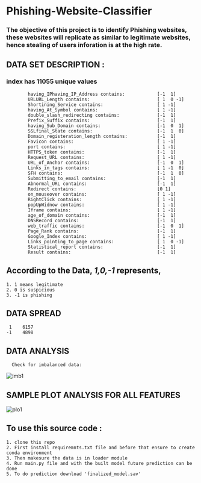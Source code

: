 # Phishing-Website-Classifier

### The objective of this project is to identify Phishing websites, these websites will replicate as similar to legitimate websites, hence stealing of users inforation is at the high rate.

## DATA SET DESCRIPTION :
### index has 11055 unique values
            having_IPhaving_IP_Address contains:			[-1  1]
            URLURL_Length contains:			                [ 1  0 -1]
            Shortining_Service contains:			        [ 1 -1]
            having_At_Symbol contains:			            [ 1 -1]
            double_slash_redirecting contains:			    [-1  1]
            Prefix_Suffix contains:			                [-1  1]
            having_Sub_Domain contains:			            [-1  0  1]
            SSLfinal_State contains:		            	[-1  1  0]
            Domain_registeration_length contains:			[-1  1]
            Favicon contains:			                    [ 1 -1]
            port contains:			                        [ 1 -1]
            HTTPS_token contains:			                [-1  1]
            Request_URL contains:			                [ 1 -1]
            URL_of_Anchor contains:			                [-1  0  1]
            Links_in_tags contains:			                [ 1 -1  0]
            SFH contains:			                        [-1  1  0]
            Submitting_to_email contains:			        [-1  1]
            Abnormal_URL contains:			                [-1  1]
            Redirect contains:			                    [0 1]
            on_mouseover contains:			                [ 1 -1]
            RightClick contains:			                [ 1 -1]
            popUpWidnow contains:			                [ 1 -1]
            Iframe contains:			                    [ 1 -1]
            age_of_domain contains:			                [-1  1]
            DNSRecord contains:			                    [-1  1]
            web_traffic contains:			                [-1  0  1]
            Page_Rank contains:			                    [-1  1]
            Google_Index contains:			                [ 1 -1]
            Links_pointing_to_page contains:			    [ 1  0 -1]
            Statistical_report contains:			        [-1  1]
            Result contains:			                    [-1  1]
         
 
 ## According to the Data, *1,0,-1* represents,
    1. 1 means legitimate
    2. 0 is suspicious
    3. -1 is phishing
    
 ## DATA SPREAD
     1    6157
    -1    4898
  
 ## DATA ANALYSIS
      Check for imbalanced data: 
 ![imb1](https://user-images.githubusercontent.com/65437198/110973102-cfc95f00-8382-11eb-8768-21160dddedf3.JPG)
 
 ## SAMPLE PLOT ANALYSIS FOR ALL FEATURES
 ![plo1](https://user-images.githubusercontent.com/65437198/110973306-1a4adb80-8383-11eb-8347-cfa5ed98d2e8.JPG)


    
 ## To use this source code :
    1. clone this repo
    2. First install requiremnts.txt file and before that ensure to create conda environment
    3. Then makesure the data is in loader module
    4. Run main.py file and with the built model future prediction can be done
    5. To do prediction download 'finalized_model.sav' 

